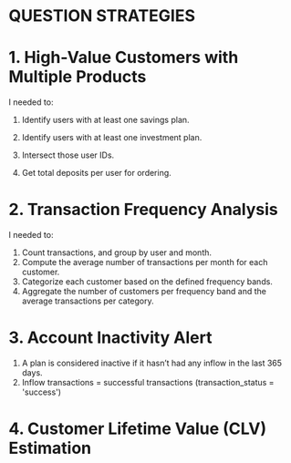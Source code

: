 # QUESTION STRATEGIES

# 1. High-Value Customers with Multiple Products

I needed to:

1. Identify users with at least one savings plan.

2. Identify users with at least one investment plan.

3. Intersect those user IDs.

4. Get total deposits per user for ordering.


# 2. Transaction Frequency Analysis

I needed to:

1. Count transactions, and group by user and month.
2. Compute the average number of transactions per month for each customer.
3. Categorize each customer based on the defined frequency bands.
4. Aggregate the number of customers per frequency band and the average transactions per category.


# 3. Account Inactivity Alert

1. A plan is considered inactive if it hasn’t had any inflow in the last 365 days.
2. Inflow transactions = successful transactions (transaction_status = 'success')


# 4. Customer Lifetime Value (CLV) Estimation
